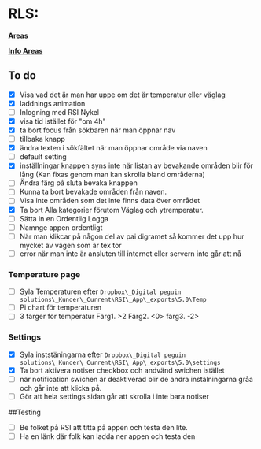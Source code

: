 # RLS:

[**Areas**](http://163.172.101.14:8000/api//forecasts)

[**Info Areas**](http://163.172.101.14:8000/api//area/1427@1497772800)

## To do
-[x] Visa vad det är man har uppe om det är temperatur eller väglag
-[x] laddnings animation
-[ ] Inlogning med RSI Nykel
-[x] visa tid istället för "om 4h"
-[x] ta bort focus från sökbaren när man öppnar nav
-[ ] tillbaka knapp
-[x] ändra texten i sökfältet när man öppnar område via naven
-[ ] default setting
-[x] inställningar knappen syns inte när listan av bevakande områden blir för lång
  (Kan fixas genom man kan skrolla bland områderna)
-[ ] Ändra färg på sluta bevaka knappen
-[ ] Kunna ta bort bevakade områden från naven.
-[ ] Visa inte områden som det inte finns data över området
-[x] Ta bort Alla kategorier förutom Väglag och ytremperatur.
-[ ] Sätta in en Ordentlig Logga
-[ ] Namnge appen ordentligt
-[ ] När man klikcar på någon del av pai 
    digramet så kommer det upp hur mycket äv vägen som är tex tor
-[ ] error när man inte är ansluten till internet eller servern inte går att nå

### Temperature page
-[ ] Syla Temperaturen efter `Dropbox\_Digital peguin solutions\_Kunder\_Current\RSI\_App\_exports\5.0\Temp`
-[ ] Pi chart för temperaturen
-[ ] 3 färger för temperatur  Färg1. >2 Färg2. <0>  färg3. -2>

### Settings
-[x] Syla inststäningarna efter `Dropbox\_Digital peguin solutions\_Kunder\_Current\RSI\_App\_exports\5.0\settings`
-[x] Ta bort aktivera notiser checkbox och andvänd swichen istället
-[ ] när notification swichen är deaktiverad blir de andra instälningarna gråa och går inte att klicka på.
-[ ] Gör att hela settings sidan går att skrolla i inte bara notiser

##Testing
-[ ] Be folket på RSI att titta på appen och testa den lite.
-[ ] Ha en länk där folk kan ladda ner appen och testa den